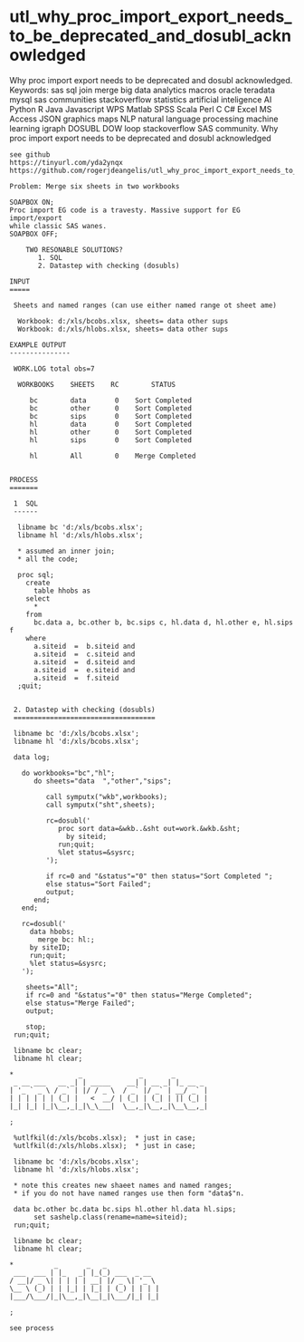 # utl_why_proc_import_export_needs_to_be_deprecated_and_dosubl_acknowledged
Why proc import export needs to be deprecated and dosubl acknowledged.  Keywords: sas sql join merge big data analytics macros oracle teradata mysql sas communities stackoverflow statistics artificial inteligence AI Python R Java Javascript WPS Matlab SPSS Scala Perl C C# Excel MS Access JSON graphics maps NLP natural language processing machine learning igraph DOSUBL DOW loop stackoverflow SAS community.
    Why proc import export needs to be deprecated and dosubl acknowledged

    see github
    https://tinyurl.com/yda2ynqx
    https://github.com/rogerjdeangelis/utl_why_proc_import_export_needs_to_be_deprecated_and_dosubl_acknowledged

    Problem: Merge six sheets in two workbooks

    SOAPBOX ON;
    Proc import EG code is a travesty. Massive support for EG import/export
    while classic SAS wanes.
    SOAPBOX OFF;

        TWO RESONABLE SOLUTIONS?
           1. SQL
           2. Datastep with checking (dosubls)

    INPUT
    =====

     Sheets and named ranges (can use either named range ot sheet ame)

      Workbook: d:/xls/bcobs.xlsx, sheets= data other sups
      Workbook: d:/xls/hlobs.xlsx, sheets= data other sups

    EXAMPLE OUTPUT
    ---------------

     WORK.LOG total obs=7

      WORKBOOKS    SHEETS    RC        STATUS

         bc        data       0    Sort Completed
         bc        other      0    Sort Completed
         bc        sips       0    Sort Completed
         hl        data       0    Sort Completed
         hl        other      0    Sort Completed
         hl        sips       0    Sort Completed

         hl        All        0    Merge Completed


    PROCESS
    =======

     1  SQL
     ------

      libname bc 'd:/xls/bcobs.xlsx';
      libname hl 'd:/xls/hlobs.xlsx';

      * assumed an inner join;
      * all the code;

      proc sql;
        create
          table hhobs as
        select
          *
        from
          bc.data a, bc.other b, bc.sips c, hl.data d, hl.other e, hl.sips f
        where
          a.siteid  =  b.siteid and
          a.siteid  =  c.siteid and
          a.siteid  =  d.siteid and
          a.siteid  =  e.siteid and
          a.siteid  =  f.siteid
      ;quit;


     2. Datastep with checking (dosubls)
     ===================================

     libname bc 'd:/xls/bcobs.xlsx';
     libname hl 'd:/xls/bcobs.xlsx';

     data log;

       do workbooks="bc","hl";
          do sheets="data  ","other","sips";

             call symputx("wkb",workbooks);
             call symputx("sht",sheets);

             rc=dosubl('
                proc sort data=&wkb..&sht out=work.&wkb.&sht;
                  by siteid;
                run;quit;
                %let status=&sysrc;
             ');

             if rc=0 and "&status"="0" then status="Sort Completed ";
             else status="Sort Failed";
             output;
          end;
       end;

       rc=dosubl('
         data hbobs;
           merge bc: hl:;
         by siteID;
         run;quit;
         %let status=&sysrc;
       ');

        sheets="All";
        if rc=0 and "&status"="0" then status="Merge Completed";
        else status="Merge Failed";
        output;

        stop;
     run;quit;

     libname bc clear;
     libname hl clear;

    *                _              _       _
     _ __ ___   __ _| | _____    __| | __ _| |_ __ _
    | '_ ` _ \ / _` | |/ / _ \  / _` |/ _` | __/ _` |
    | | | | | | (_| |   <  __/ | (_| | (_| | || (_| |
    |_| |_| |_|\__,_|_|\_\___|  \__,_|\__,_|\__\__,_|

    ;

     %utlfkil(d:/xls/bcobs.xlsx);  * just in case;
     %utlfkil(d:/xls/hlobs.xlsx);  * just in case;

     libname bc 'd:/xls/bcobs.xlsx';
     libname hl 'd:/xls/hlobs.xlsx';

     * note this creates new shaeet names and named ranges;
     * if you do not have named ranges use then form "data$"n.

     data bc.other bc.data bc.sips hl.other hl.data hl.sips;
          set sashelp.class(rename=name=siteid);
     run;quit;

     libname bc clear;
     libname hl clear;

    *          _       _   _
     ___  ___ | |_   _| |_(_) ___  _ __
    / __|/ _ \| | | | | __| |/ _ \| '_ \
    \__ \ (_) | | |_| | |_| | (_) | | | |
    |___/\___/|_|\__,_|\__|_|\___/|_| |_|

    ;

    see process

